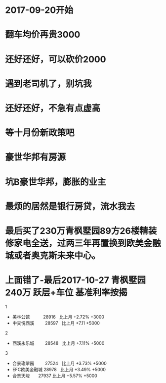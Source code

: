 #  2017-09-20开始 #

# 翻车均价再贵3000 #

# 还好还好，可以砍价2000 #

# 遇到老司机了，别坑我 #

# 还好还好，不急有点虚高 #

# 等十月份新政策吧 #

# 豪世华邦有房源 #

# 坑B豪世华邦，膨胀的业主 #

# 最烦的居然是银行房贷，流水我去 #

# 最后买了230万青枫墅园89方26楼精装修家电全送，过两三年再置换到欧美金融城或者奥克斯未来中心。 #

# 上面错了-最后2017-10-27 青枫墅园 240万 跃层+车位 基准利率按揭 #
1
- 美林公馆            28916   比上月 +2.72%  +3000
- 中交悦西溪          28597   比上月 +7.11   +5000

2
- 西溪永乐城          28548   比上月 +7.11%  +5000

3
- 合景瑜翠园          27524   比上月 +3.73%  +5000
- EFC欧美金融城       28978    比上月 +3.49% +5000
- 合景天峻            27937    比上月 +5.57% +5000



